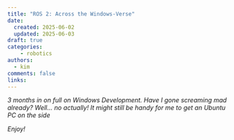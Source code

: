 ```yaml
---
title: "ROS 2: Across the Windows-Verse"
date:
  created: 2025-06-02
  updated: 2025-06-03
draft: true
categories: 
    - robotics
authors:
  - kim
comments: false
links:
---
```


<script data-goatcounter="https://knmcguire.goatcounter.com/count"
async src="//gc.zgo.at/count.js"></script>

_3 months in on full on Windows Development. Have I gone screaming mad already? Well... no actually! It might still be handy for me to get an Ubuntu PC on the side_

_Enjoy!_

